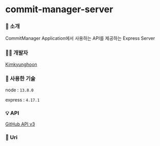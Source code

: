 # commit-manager-server

### :page_facing_up: 소개
CommitManager Application에서 사용하는 API를 제공하는 Express Server

### :man_technologist: 개발자

[Kimkyunghoon]("https://github.com/hoonkk")

### :space_invader: 사용한 기술
node : `13.8.0`

express : `4.17.1`

### :bulb: API

[GitHub API v3]("https://developer.github.com/v3/")

### :satellite: Uri

  

